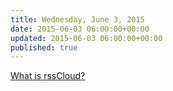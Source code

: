 ```yaml
---
title: Wednesday, June 3, 2015
date: 2015-06-03 06:00:00+00:00
updated: 2015-06-03 06:00:00+00:00
published: true
---
```


[What is rssCloud?](/what-is-rsscloud/)

